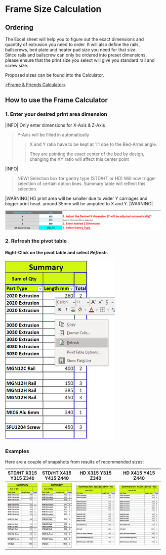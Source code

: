 # Frame Size Calculation

## Ordering

The Excel sheet will help you to figure out the exact dimensions and quantity of extrusion you need to order.
It will also define the rails, ballscrews, bed plate and heater pad size you need for that size.  
Since rails and ballscrew can only be ordered into preset dimensions, please ensure that the print size you select will give you standard rail and screw size.

Proposed sizes can be found into the Calculator.

[>Frame & Friends Calculator<](docs/assets/references/frame/FrameCalculator.xlsx)

## How to use the Frame Calculator

### 1. Enter your desired print area dimension

|INFO|
Only enter dimensions for X-Axis & Z-Axis

> Y-Axis will be filled in automatically
> > X and Y ratio have to be kept at 1:1 doe to the Bed-Arms angle.
> >
> > They are pointing the exact center of the bed by design, changing the XY ratio will affect this center point

|INFO|

> NEW! Selection box for gantry type (STD/HT or HD)
> Will now trigger selection of certain option lines. Summary table will reflect this selection.

|WARNING|
HD print area will be smaller due to wider Y carriages and bigger print head.
around 35mm will be amputed to X and Y.
|WARNING|

![Frame Calculation Example 1](docs/assets/images/frame/framecalc1.png)

### 2. Refresh the pivot table

#### Right-Click on the pivot table and select *Refresh*.

![Frame Calculation Example 2](docs/assets/images/frame/framecalc2.png)

### Examples
Here are a couple of snapshots from results of recommended sizes:


| STD/HT X315 Y315 Z340                                       | STD/HT X415 Y415 Z440                                       | HD X315 Y315 Z340                                             | HD X415 Y415 Z440                                             |
|-------------------------------------------------------------|-------------------------------------------------------------|---------------------------------------------------------------|---------------------------------------------------------------|
| ![](docs/assets/images/frame/size-examples/315_315_340.png) | ![](docs/assets/images/frame/size-examples/415_415_440.png) | ![](docs/assets/images/frame/size-examples/315_315_340HD.png) | ![](docs/assets/images/frame/size-examples/415_415_440HD.png) |
